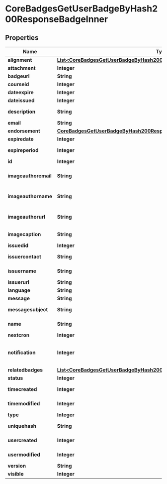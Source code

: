 

# CoreBadgesGetUserBadgeByHash200ResponseBadgeInner


## Properties

| Name | Type | Description | Notes |
|------------ | ------------- | ------------- | -------------|
|**alignment** | [**List&lt;CoreBadgesGetUserBadgeByHash200ResponseBadgeInnerAlignmentInner&gt;**](CoreBadgesGetUserBadgeByHash200ResponseBadgeInnerAlignmentInner.md) |  |  [optional] |
|**attachment** | **Integer** | Attachment |  [optional] |
|**badgeurl** | **String** | Badge URL |  [optional] |
|**courseid** | **Integer** | Course id |  [optional] |
|**dateexpire** | **Integer** | Date expire |  [optional] |
|**dateissued** | **Integer** | Date issued |  [optional] |
|**description** | **String** | Badge description |  [optional] |
|**email** | **String** | User email |  [optional] |
|**endorsement** | [**CoreBadgesGetUserBadgeByHash200ResponseBadgeInnerEndorsement**](CoreBadgesGetUserBadgeByHash200ResponseBadgeInnerEndorsement.md) |  |  [optional] |
|**expiredate** | **Integer** | Expire date |  [optional] |
|**expireperiod** | **Integer** | Expire period |  [optional] |
|**id** | **Integer** | Badge id |  [optional] |
|**imageauthoremail** | **String** | Email of the image author |  [optional] |
|**imageauthorname** | **String** | Name of the image author |  [optional] |
|**imageauthorurl** | **String** | URL of the image author |  [optional] |
|**imagecaption** | **String** | Caption of the image |  [optional] |
|**issuedid** | **Integer** | Issued id |  [optional] |
|**issuercontact** | **String** | Issuer contact |  [optional] |
|**issuername** | **String** | Issuer name |  [optional] |
|**issuerurl** | **String** | Issuer URL |  [optional] |
|**language** | **String** | Language |  [optional] |
|**message** | **String** | Message |  [optional] |
|**messagesubject** | **String** | Message subject |  [optional] |
|**name** | **String** | Badge name |  [optional] |
|**nextcron** | **Integer** | Next cron |  [optional] |
|**notification** | **Integer** | Whether to notify when badge is awarded |  [optional] |
|**relatedbadges** | [**List&lt;CoreBadgesGetUserBadgeByHash200ResponseBadgeInnerRelatedbadgesInner&gt;**](CoreBadgesGetUserBadgeByHash200ResponseBadgeInnerRelatedbadgesInner.md) |  |  [optional] |
|**status** | **Integer** | Status |  [optional] |
|**timecreated** | **Integer** | Time created |  [optional] |
|**timemodified** | **Integer** | Time modified |  [optional] |
|**type** | **Integer** | Type |  [optional] |
|**uniquehash** | **String** | Unique hash |  [optional] |
|**usercreated** | **Integer** | User created |  [optional] |
|**usermodified** | **Integer** | User modified |  [optional] |
|**version** | **String** | Version |  [optional] |
|**visible** | **Integer** | Visible |  [optional] |



